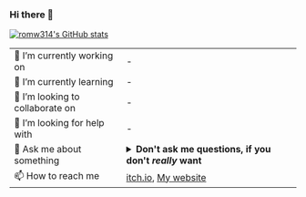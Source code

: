 ### Hi there 👋
[![romw314's GitHub stats](https://github-readme-stats.vercel.app/api?username=romw314&show_icons=true&theme=merko&rank_icon=default&show=reviews,discussions_started,discussions_answered)](https://github.com/anuraghazra/github-readme-stats)

|||
|---|---|
| 🔭 I’m currently working on | - |
| 🌱 I’m currently learning | - |
| 👯 I’m looking to collaborate on | - |
| 🤔 I’m looking for help with | - |
| 💬 Ask me about something | <details><summary>**Don't ask me questions, if you don't *really* want**</summary><details><summary>Probably, you don't need to open this</summary>Go here, removing the **EXTRA** part of the URL: https://github.com/romw314/romw314EXTRA/issues/new/choose</details></details> |
| 📫 How to reach me | [itch.io](https://romw314.itch.io), [My website](https://romw314.github.io) |
